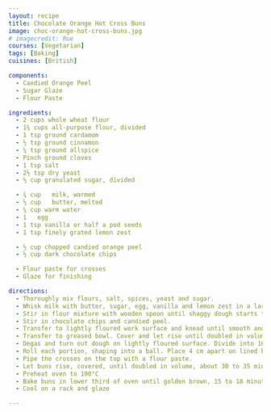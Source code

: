 ```yaml
---
layout: recipe
title: Chocolate Orange Hot Cross Buns
image: choc-orange-hot-cross-buns.jpg
# imagecredit: Rue
courses: [Vegetarian]
tags: [Baking]
cuisines: [British]

components:
  - Candied Orange Peel
  - Sugar Glaze
  - Flour Paste

ingredients:
  - 2 cups whole wheat flour
  - 1¾ cups all-purpose flour, divided
  - 1 tsp ground cardamom
  - ½ tsp ground cinnamon
  - ¼ tsp ground allspice
  - Pinch ground cloves
  - 1 tsp salt
  - 2½ tsp dry yeast
  - ⅓ cup granulated sugar, divided

  - ¾ cup	milk, warmed
  - ⅓ cup	butter, melted
  - ¼ cup warm water
  - 1	egg
  - 1 tsp vanilla or half a pod seeds
  - 1 tsp finely grated lemon zest

  - ½ cup chopped candied orange peel
  - ½ cup dark chocolate chips

  - Flour paste for crosses
  - Glaze for finishing

directions:
  - Thoroughly mix flours, salt, spices, yeast and sugar.
  - Whisk milk with butter, sugar, egg, vanilla and lemon zest in a large bowl.
  - Stir in flour mixture with wooden spoon until shaggy dough starts to form, adding extra flour if dough is too sticky.
  - Stir in chocolate chips and candied peel.
  - Transfer to lightly floured work surface and knead until smooth and elastic, about 10 minutes.
  - Transfer to greased bowl. Cover and let rise until doubled in volume, about 45 to 60 minutes.
  - Degas and turn out dough on lightly floured surface. Divide into 16 equal portions.
  - Roll each portion, shaping into a ball. Place 4 cm apart on lined baking sheet.
  - Pipe the crosses on the top with a flour paste.
  - Let buns rise, covered, until doubled in volume, about 30 to 35 minutes.
  - Preheat oven to 190°C
  - Bake buns in lower third of oven until golden brown, 15 to 18 minutes.
  - Cool on a rack and glaze

---
```

